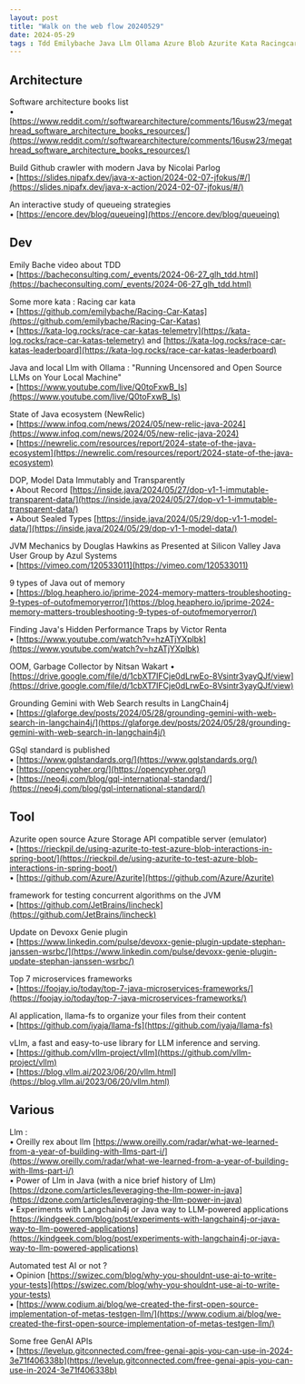 ```yaml
---
layout: post
title: "Walk on the web flow 20240529"
date: 2024-05-29
tags : Tdd Emilybache Java Llm Ollama Azure Blob Azurite Kata Racingcarkata State Ecosystem Newrelic Dop Immutable Books Jvm Jit Nicolaiparlog Github Crawler Jprime Outofmemory Victorrenta Performance Traps Lincheck Concurrent Jetbrain Jetbrain Stephanjansen Oom Garbagecollector Gc Profiler Genai Gemini Google Langchain4j Api Record Sealed Microservices Oreilly Nitsanwakart Filesystem Llama Queueing Queue GenAi Test Automatedtest Vllm Inference Gsql Langchain4j Graph
---
```


## Architecture  

Software architecture books list   
	• [https://www.reddit.com/r/softwarearchitecture/comments/16usw23/megathread_software_architecture_books_resources/](https://www.reddit.com/r/softwarearchitecture/comments/16usw23/megathread_software_architecture_books_resources/)  

Build Github crawler with modern Java by Nicolai Parlog     
	• [https://slides.nipafx.dev/java-x-action/2024-02-07-jfokus/#/](https://slides.nipafx.dev/java-x-action/2024-02-07-jfokus/#/)    

An interactive study of queueing strategies       
	• [https://encore.dev/blog/queueing](https://encore.dev/blog/queueing)

## Dev   

Emily Bache video about TDD    
	• [https://bacheconsulting.com/_events/2024-06-27_glh_tdd.html](https://bacheconsulting.com/_events/2024-06-27_glh_tdd.html)    

Some more kata : Racing car kata     
	• [https://github.com/emilybache/Racing-Car-Katas](https://github.com/emilybache/Racing-Car-Katas)     
	• [https://kata-log.rocks/race-car-katas-telemetry](https://kata-log.rocks/race-car-katas-telemetry) and [https://kata-log.rocks/race-car-katas-leaderboard](https://kata-log.rocks/race-car-katas-leaderboard)     

Java and local Llm with Ollama : "Running Uncensored and Open Source LLMs on Your Local Machine"     
	• [https://www.youtube.com/live/Q0toFxwB_Is](https://www.youtube.com/live/Q0toFxwB_Is) 

State of Java ecosystem (NewRelic)      
	• [https://www.infoq.com/news/2024/05/new-relic-java-2024](https://www.infoq.com/news/2024/05/new-relic-java-2024)    
	• [https://newrelic.com/resources/report/2024-state-of-the-java-ecosystem](https://newrelic.com/resources/report/2024-state-of-the-java-ecosystem)     

DOP, Model Data Immutably and Transparently      
	• About Record [https://inside.java/2024/05/27/dop-v1-1-immutable-transparent-data/](https://inside.java/2024/05/27/dop-v1-1-immutable-transparent-data/)  
	• About Sealed Types [https://inside.java/2024/05/29/dop-v1-1-model-data/](https://inside.java/2024/05/29/dop-v1-1-model-data/)

JVM Mechanics by Douglas Hawkins as Presented at Silicon Valley Java User Group by Azul Systems    
	• [https://vimeo.com/120533011](https://vimeo.com/120533011)   

9 types of Java out of memory     
	• [https://blog.heaphero.io/jprime-2024-memory-matters-troubleshooting-9-types-of-outofmemoryerror/](https://blog.heaphero.io/jprime-2024-memory-matters-troubleshooting-9-types-of-outofmemoryerror/)   

Finding Java's Hidden Performance Traps by Victor Renta    
	• [https://www.youtube.com/watch?v=hzATjYXplbk](https://www.youtube.com/watch?v=hzATjYXplbk)

OOM, Garbage Collector by Nitsan Wakart
	• [https://drive.google.com/file/d/1cbXT7IFCje0dLrwEo-8Vsintr3yayQJf/view](https://drive.google.com/file/d/1cbXT7IFCje0dLrwEo-8Vsintr3yayQJf/view)  

Grounding Gemini with Web Search results in LangChain4j    
	• [https://glaforge.dev/posts/2024/05/28/grounding-gemini-with-web-search-in-langchain4j/](https://glaforge.dev/posts/2024/05/28/grounding-gemini-with-web-search-in-langchain4j/)    

GSql standard is published    
	• [https://www.gqlstandards.org/](https://www.gqlstandards.org/)    
	• [https://opencypher.org/](https://opencypher.org/)    
	• [https://neo4j.com/blog/gql-international-standard/](https://neo4j.com/blog/gql-international-standard/)    

## Tool   

Azurite  open source Azure Storage API compatible server (emulator)     
	• [https://rieckpil.de/using-azurite-to-test-azure-blob-interactions-in-spring-boot/](https://rieckpil.de/using-azurite-to-test-azure-blob-interactions-in-spring-boot/)    
	• [https://github.com/Azure/Azurite](https://github.com/Azure/Azurite)

framework for testing concurrent algorithms on the JVM    
	• [https://github.com/JetBrains/lincheck](https://github.com/JetBrains/lincheck)

Update on Devoxx Genie plugin      
	• [https://www.linkedin.com/pulse/devoxx-genie-plugin-update-stephan-janssen-wsrbc/](https://www.linkedin.com/pulse/devoxx-genie-plugin-update-stephan-janssen-wsrbc/)    

Top 7 microservices frameworks    
	• [https://foojay.io/today/top-7-java-microservices-frameworks/](https://foojay.io/today/top-7-java-microservices-frameworks/)   

AI application, llama-fs to organize your files from their content    
	• [https://github.com/iyaja/llama-fs](https://github.com/iyaja/llama-fs)     

vLlm, a fast and easy-to-use library for LLM inference and serving.    
	• [https://github.com/vllm-project/vllm](https://github.com/vllm-project/vllm)    
	• [https://blog.vllm.ai/2023/06/20/vllm.html](https://blog.vllm.ai/2023/06/20/vllm.html)    

## Various

Llm :   
	• Oreilly rex about llm [https://www.oreilly.com/radar/what-we-learned-from-a-year-of-building-with-llms-part-i/](https://www.oreilly.com/radar/what-we-learned-from-a-year-of-building-with-llms-part-i/)    
	• Power of Llm in Java (with a nice brief history of Llm) [https://dzone.com/articles/leveraging-the-llm-power-in-java](https://dzone.com/articles/leveraging-the-llm-power-in-java)     
	• Experiments with Langchain4j or Java way to LLM-powered applications [https://kindgeek.com/blog/post/experiments-with-langchain4j-or-java-way-to-llm-powered-applications](https://kindgeek.com/blog/post/experiments-with-langchain4j-or-java-way-to-llm-powered-applications)   

Automated test AI or not ?       
	• Opinion [https://swizec.com/blog/why-you-shouldnt-use-ai-to-write-your-tests](https://swizec.com/blog/why-you-shouldnt-use-ai-to-write-your-tests)        
	• [https://www.codium.ai/blog/we-created-the-first-open-source-implementation-of-metas-testgen-llm/](https://www.codium.ai/blog/we-created-the-first-open-source-implementation-of-metas-testgen-llm/) 

Some free GenAI APIs    
	• [https://levelup.gitconnected.com/free-genai-apis-you-can-use-in-2024-3e71f406338b](https://levelup.gitconnected.com/free-genai-apis-you-can-use-in-2024-3e71f406338b)
